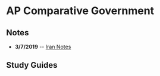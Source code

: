 # AP Comparative Government

## Notes
 - **3/7/2019** -- [Iran Notes](3-7-Notes.html)
## Study Guides
<!--stackedit_data:
eyJoaXN0b3J5IjpbNjAzNDQwNjE0XX0=
-->